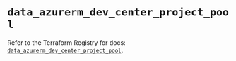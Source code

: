 # `data_azurerm_dev_center_project_pool`

Refer to the Terraform Registry for docs: [`data_azurerm_dev_center_project_pool`](https://registry.terraform.io/providers/hashicorp/azurerm/4.44.0/docs/data-sources/dev_center_project_pool).
